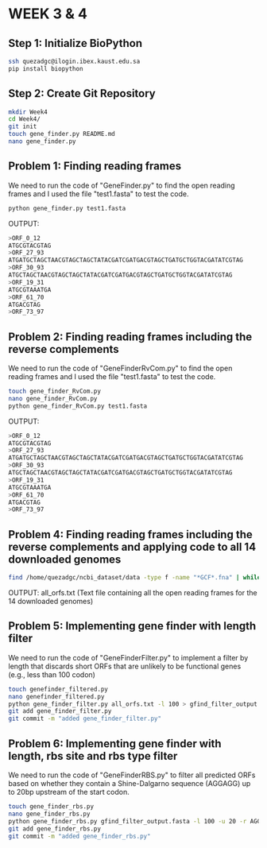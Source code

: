 # WEEK 3 & 4

## Step 1: Initialize BioPython
```bash
ssh quezadgc@ilogin.ibex.kaust.edu.sa
pip install biopython
```

## Step 2: Create Git Repository
```bash
mkdir Week4
cd Week4/
git init
touch gene_finder.py README.md
nano gene_finder.py 
```
## Problem 1: Finding reading frames
We need to run the code of "GeneFinder.py" to find the open reading frames and I used the file "test1.fasta" to test the code.

```bash
python gene_finder.py test1.fasta
```
OUTPUT:
``` bash
>ORF_0_12
ATGCGTACGTAG
>ORF_27_93
ATGATGCTAGCTAACGTAGCTAGCTATACGATCGATGACGTAGCTGATGCTGGTACGATATCGTAG
>ORF_30_93
ATGCTAGCTAACGTAGCTAGCTATACGATCGATGACGTAGCTGATGCTGGTACGATATCGTAG
>ORF_19_31
ATGCGTAAATGA
>ORF_61_70
ATGACGTAG
>ORF_73_97
```

## Problem 2: Finding reading frames including the reverse complements
We need to run the code of "GeneFinderRvCom.py" to find the open reading frames and I used the file "test1.fasta" to test the code.

```bash
touch gene_finder_RvCom.py
nano gene_finder_RvCom.py 
python gene_finder_RvCom.py test1.fasta 
```
OUTPUT:
``` bash
>ORF_0_12
ATGCGTACGTAG
>ORF_27_93
ATGATGCTAGCTAACGTAGCTAGCTATACGATCGATGACGTAGCTGATGCTGGTACGATATCGTAG
>ORF_30_93
ATGCTAGCTAACGTAGCTAGCTATACGATCGATGACGTAGCTGATGCTGGTACGATATCGTAG
>ORF_19_31
ATGCGTAAATGA
>ORF_61_70
ATGACGTAG
>ORF_73_97
```
## Problem 4: Finding reading frames including the reverse complements and applying code to all 14 downloaded genomes 

```bash
find /home/quezadgc/ncbi_dataset/data -type f -name "*GCF*.fna" | while read genome; do python gene_finder_RvCom.py "$genome"; done > all_orfs.txt
```
OUTPUT: all_orfs.txt (Text file containing all the open reading frames for the 14 downloaded genomes)

## Problem 5: Implementing gene finder with length filter
We need to run the code of "GeneFinderFilter.py" to implement a filter by length that discards short ORFs that are unlikely to be functional genes (e.g., less than 100 codon)

```bash
touch genefinder_filtered.py
nano genefinder_filtered.py
python gene_finder_filter.py all_orfs.txt -l 100 > gfind_filter_output.fasta
git add gene_finder_filter.py
git commit -m "added gene_finder_filter.py"
```
## Problem 6: Implementing gene finder with length, rbs site and rbs type filter
We need to run the code of "GeneFinderRBS.py" to filter all predicted ORFs based on whether they contain a Shine-Dalgarno sequence  (AGGAGG) up to 20bp upstream of the start codon.

```bash
touch gene_finder_rbs.py
nano gene_finder_rbs.py 
python gene_finder_rbs.py gfind_filter_output.fasta -l 100 -u 20 -r AGGAGG > ORFs_RBS_OUTPUT.fasta
git add gene_finder_rbs.py 
git commit -m "added gene_finder_rbs.py"
```

